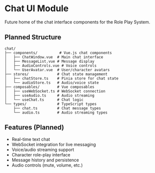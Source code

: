 # Chat UI Module

Future home of the chat interface components for the Role Play System.

## Planned Structure

```
chat/
├── components/          # Vue.js chat components
│   ├── ChatWindow.vue  # Main chat interface
│   ├── MessageList.vue # Message display
│   ├── AudioControls.vue # Voice controls
│   └── UserAvatar.vue  # User/character avatars
├── stores/             # Chat state management
│   ├── chatStore.ts    # Pinia store for chat state
│   └── audioStore.ts   # Audio/voice state
├── composables/        # Vue composables
│   ├── useWebSocket.ts # WebSocket connection
│   ├── useAudio.ts     # Audio streaming
│   └── useChat.ts      # Chat logic
└── types/              # TypeScript types
    ├── chat.ts         # Chat message types
    └── audio.ts        # Audio streaming types
```

## Features (Planned)

- Real-time text chat
- WebSocket integration for live messaging  
- Voice/audio streaming support
- Character role-play interface
- Message history and persistence
- Audio controls (mute, volume, etc.)